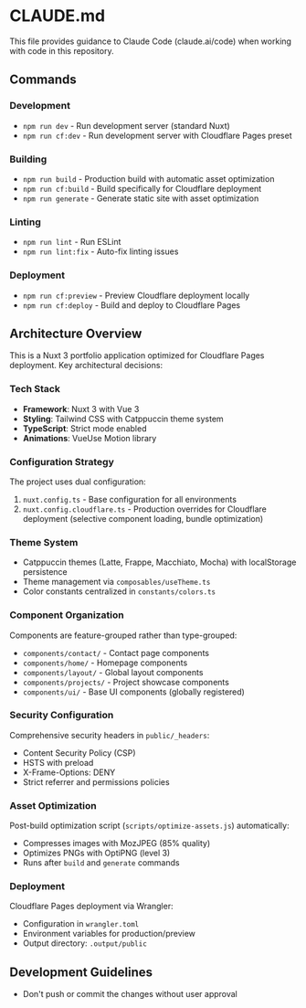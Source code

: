 # CLAUDE.md

This file provides guidance to Claude Code (claude.ai/code) when working with code in this repository.

## Commands

### Development
- `npm run dev` - Run development server (standard Nuxt)
- `npm run cf:dev` - Run development server with Cloudflare Pages preset

### Building
- `npm run build` - Production build with automatic asset optimization
- `npm run cf:build` - Build specifically for Cloudflare deployment
- `npm run generate` - Generate static site with asset optimization

### Linting
- `npm run lint` - Run ESLint
- `npm run lint:fix` - Auto-fix linting issues

### Deployment
- `npm run cf:preview` - Preview Cloudflare deployment locally
- `npm run cf:deploy` - Build and deploy to Cloudflare Pages

## Architecture Overview

This is a Nuxt 3 portfolio application optimized for Cloudflare Pages deployment. Key architectural decisions:

### Tech Stack
- **Framework**: Nuxt 3 with Vue 3
- **Styling**: Tailwind CSS with Catppuccin theme system
- **TypeScript**: Strict mode enabled
- **Animations**: VueUse Motion library

### Configuration Strategy
The project uses dual configuration:
1. `nuxt.config.ts` - Base configuration for all environments
2. `nuxt.config.cloudflare.ts` - Production overrides for Cloudflare deployment (selective component loading, bundle optimization)

### Theme System
- Catppuccin themes (Latte, Frappe, Macchiato, Mocha) with localStorage persistence
- Theme management via `composables/useTheme.ts`
- Color constants centralized in `constants/colors.ts`

### Component Organization
Components are feature-grouped rather than type-grouped:
- `components/contact/` - Contact page components
- `components/home/` - Homepage components  
- `components/layout/` - Global layout components
- `components/projects/` - Project showcase components
- `components/ui/` - Base UI components (globally registered)

### Security Configuration
Comprehensive security headers in `public/_headers`:
- Content Security Policy (CSP)
- HSTS with preload
- X-Frame-Options: DENY
- Strict referrer and permissions policies

### Asset Optimization
Post-build optimization script (`scripts/optimize-assets.js`) automatically:
- Compresses images with MozJPEG (85% quality)
- Optimizes PNGs with OptiPNG (level 3)
- Runs after `build` and `generate` commands

### Deployment
Cloudflare Pages deployment via Wrangler:
- Configuration in `wrangler.toml`
- Environment variables for production/preview
- Output directory: `.output/public`

## Development Guidelines
- Don't push or commit the changes without user approval